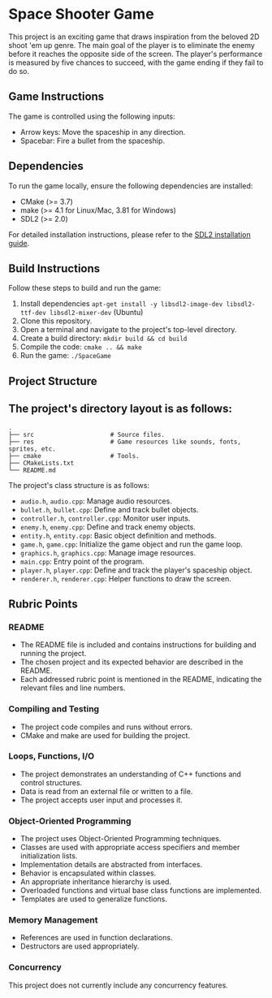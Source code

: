 # Space Shooter Game

This project is an exciting game that draws inspiration from the beloved 2D shoot 'em up genre. The main goal of the player is to eliminate the enemy before it reaches the opposite side of the screen. The player's performance is measured by five chances to succeed, with the game ending if they fail to do so.

## Game Instructions

The game is controlled using the following inputs:

- Arrow keys: Move the spaceship in any direction.
- Spacebar: Fire a bullet from the spaceship.

## Dependencies

To run the game locally, ensure the following dependencies are installed:

- CMake (>= 3.7)
- make (>= 4.1 for Linux/Mac, 3.81 for Windows)
- SDL2 (>= 2.0)

For detailed installation instructions, please refer to the [SDL2 installation guide](https://wiki.libsdl.org/Installation).

## Build Instructions

Follow these steps to build and run the game:

1. Install dependencies `apt-get install -y libsdl2-image-dev libsdl2-ttf-dev libsdl2-mixer-dev` (Ubuntu)
2. Clone this repository.
3. Open a terminal and navigate to the project's top-level directory.
4. Create a build directory: `mkdir build && cd build`
5. Compile the code: `cmake .. && make`
6. Run the game: `./SpaceGame`

## Project Structure

## The project's directory layout is as follows:

    .
    ├── src                     # Source files.
    ├── res                     # Game resources like sounds, fonts, sprites, etc.
    ├── cmake                   # Tools.
    ├── CMakeLists.txt
    └── README.md


The project's class structure is as follows:

- `audio.h`, `audio.cpp`: Manage audio resources.
- `bullet.h`, `bullet.cpp`: Define and track bullet objects.
- `controller.h`, `controller.cpp`: Monitor user inputs.
- `enemy.h`, `enemy.cpp`: Define and track enemy objects.
- `entity.h`, `entity.cpp`: Basic object definition and methods.
- `game.h`, `game.cpp`: Initialize the game object and run the game loop.
- `graphics.h`, `graphics.cpp`: Manage image resources.
- `main.cpp`: Entry point of the program.
- `player.h`, `player.cpp`: Define and track the player's spaceship object.
- `renderer.h`, `renderer.cpp`: Helper functions to draw the screen.

## Rubric Points

### README
- The README file is included and contains instructions for building and running the project.
- The chosen project and its expected behavior are described in the README.
- Each addressed rubric point is mentioned in the README, indicating the relevant files and line numbers.

### Compiling and Testing
- The project code compiles and runs without errors.
- CMake and make are used for building the project.

### Loops, Functions, I/O
- The project demonstrates an understanding of C++ functions and control structures.
- Data is read from an external file or written to a file.
- The project accepts user input and processes it.

### Object-Oriented Programming
- The project uses Object-Oriented Programming techniques.
- Classes are used with appropriate access specifiers and member initialization lists.
- Implementation details are abstracted from interfaces.
- Behavior is encapsulated within classes.
- An appropriate inheritance hierarchy is used.
- Overloaded functions and virtual base class functions are implemented.
- Templates are used to generalize functions.

### Memory Management
- References are used in function declarations.
- Destructors are used appropriately.

### Concurrency

This project does not currently include any concurrency features.



